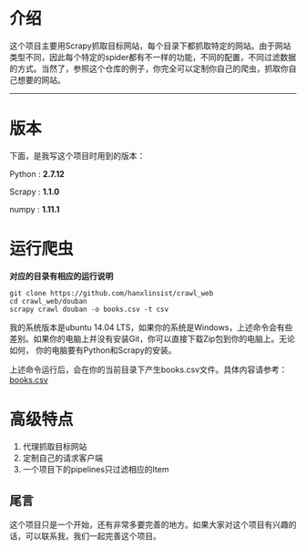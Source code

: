 # 介绍

这个项目主要用Scrapy抓取目标网站，每个目录下都抓取特定的网站。由于网站类型不同，因此每个特定的spider都有不一样的功能，不同的配置，不同过滤数据的方式。当然了，参照这个仓库的例子，你完全可以定制你自己的爬虫，抓取你自己想要的网站。

___

# 版本

下面，是我写这个项目时用到的版本：

Python : **2.7.12**

Scrapy : **1.1.0**

numpy : **1.11.1**


# 运行爬虫

**对应的目录有相应的运行说明**

    git clone https://github.com/hanxlinsist/crawl_web
    cd crawl_web/douban
    scrapy crawl douban -o books.csv -t csv

我的系统版本是ubuntu 14.04 LTS，如果你的系统是Windows，上述命令会有些差别。如果你的电脑上并没有安装Git，你可以直接下载Zip包到你的电脑上。无论如何，
你的电脑要有Python和Scrapy的安装。

上述命令运行后，会在你的当前目录下产生books.csv文件。具体内容请参考：[books.csv](https://github.com/hanxlinsist/crawl_web/blob/master/douban/books.csv)

# 高级特点

1. 代理抓取目标网站
2. 定制自己的请求客户端
3. 一个项目下的pipelines只过滤相应的Item

## 尾言

这个项目只是一个开始，还有非常多要完善的地方。如果大家对这个项目有兴趣的话，可以联系我，我们一起完善这个项目。

